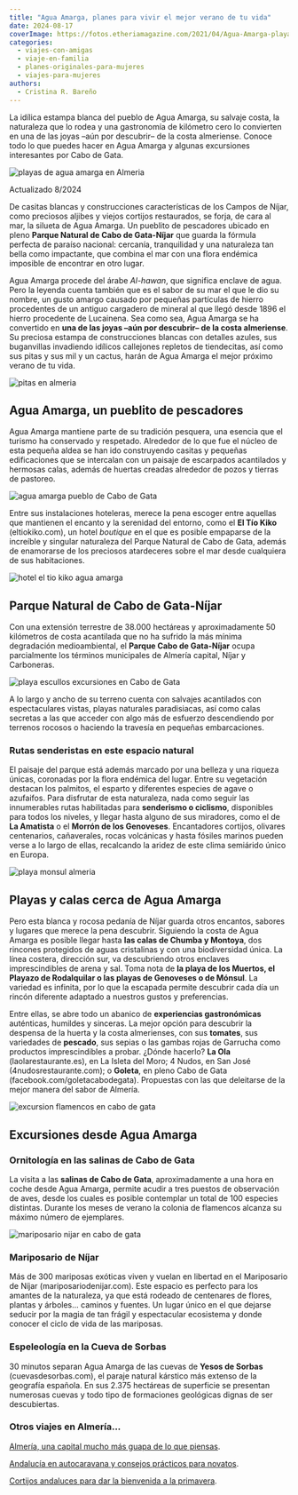 ```yaml
---
title: "Agua Amarga, planes para vivir el mejor verano de tu vida"
date: 2024-08-17
coverImage: https://fotos.etheriamagazine.com/2021/04/Agua-Amarga-playa.jpg
categories: 
  - viajes-con-amigas
  - viaje-en-familia
  - planes-originales-para-mujeres
  - viajes-para-mujeres
authors: 
  - Cristina R. Bareño
---
```


La idílica estampa blanca del pueblo de Agua Amarga, su salvaje costa, la naturaleza que 
lo rodea y una gastronomía de kilómetro cero lo convierten en una de las joyas –aún por 
descubrir– de la costa almeriense. Conoce todo lo que puedes hacer en Agua Amarga y 
algunas excursiones interesantes por Cabo de Gata. 

![playas de agua amarga en Almeria](https://fotos.etheriamagazine.com/2021/04/Agua-Amarga-playa.jpg "Playa de Agua Amarga. © Marcus Ferrer.")

Actualizado 8/2024 

De casitas blancas y construcciones características de los Campos de Níjar, como 
preciosos aljibes y viejos cortijos restaurados, se forja, de cara al mar, la silueta de 
Agua Amarga. Un pueblito de pescadores ubicado en pleno **Parque Natural de Cabo de 
Gata-Níjar** que guarda la fórmula perfecta de paraíso nacional: cercanía, tranquilidad 
y una naturaleza tan bella como impactante, que combina el mar con una flora endémica 
imposible de encontrar en otro lugar. 

Agua Amarga procede del árabe _Al-hawan_, que significa enclave de agua. Pero la leyenda 
cuenta también que es el sabor de su mar el que le dio su nombre, un gusto amargo 
causado por pequeñas partículas de hierro procedentes de un antiguo cargadero de mineral 
al que llegó desde 1896 el hierro procedente de Lucainena. Sea como sea, Agua Amarga se 
ha convertido en **una de las joyas –aún por descubrir– de la costa almeriense**. Su 
preciosa estampa de construcciones blancas con detalles azules, sus buganvillas 
invadiendo idílicos callejones repletos de tiendecitas, así como sus pitas y sus mil y 
un cactus, harán de Agua Amarga el mejor próximo verano de tu vida. 

![pitas en almeria](https://fotos.etheriamagazine.com/2021/04/siluetas-pitas.jpg "Siluetas de pitas al atardecer.")

## Agua Amarga, un pueblito de pescadores

Agua Amarga mantiene parte de su tradición pesquera, una esencia que el turismo ha 
conservado y respetado. Alrededor de lo que fue el núcleo de esta pequeña aldea se han 
ido construyendo casitas y pequeñas edificaciones que se intercalan con un paisaje de 
escarpados acantilados y hermosas calas, además de huertas creadas alrededor de pozos y 
tierras de pastoreo. 

![agua amarga pueblo de Cabo de Gata](https://fotos.etheriamagazine.com/2021/04/agua-amarga-pueblo.jpg "Conserva su imagen de pueblo de pescadores.")

Entre sus instalaciones hoteleras, merece la pena escoger entre aquellas que mantienen 
el encanto y la serenidad del entorno, como el **El Tío Kiko** (eltiokiko.com), un hotel 
_boutique_ en el que es posible empaparse de la increíble y singular naturaleza del 
Parque Natural de Cabo de Gata, además de enamorarse de los preciosos atardeceres sobre 
el mar desde cualquiera de sus habitaciones. 

![hotel el tio kiko agua amarga](https://fotos.etheriamagazine.com/2021/04/hotel-el-tio-kiko.jpg "© Hotel El Tío Kiko.")

## Parque Natural de Cabo de Gata-Níjar

Con una extensión terrestre de 38.000 hectáreas y aproximadamente 50 kilómetros de costa 
acantilada que no ha sufrido la más mínima degradación medioambiental, el **Parque Cabo 
de Gata-Níjar** ocupa parcialmente los términos municipales de Almería capital, Níjar y 
Carboneras. 

![playa escullos excursiones en Cabo de Gata](https://fotos.etheriamagazine.com/2021/04/almeria-cabo-playa-escullos.jpg "Playa de los Escullos o del Arco, en Cabo de Gata.")

A lo largo y ancho de su terreno cuenta con salvajes acantilados con espectaculares 
vistas, playas naturales paradisiacas, así como calas secretas a las que acceder con 
algo más de esfuerzo descendiendo por terrenos rocosos o haciendo la travesía en 
pequeñas embarcaciones. 

### Rutas senderistas en este espacio natural

El paisaje del parque está además marcado por una belleza y una riqueza únicas, 
coronadas por la flora endémica del lugar. Entre su vegetación destacan los palmitos, el 
esparto y diferentes especies de agave o azufaifos. Para disfrutar de esta naturaleza, 
nada como seguir las innumerables rutas habilitadas para **senderismo o ciclismo**, 
disponibles para todos los niveles, y llegar hasta alguno de sus miradores, como el de 
**La Amatista** o el **Morrón de los Genoveses**. Encantadores cortijos, olivares 
centenarios, cañaverales, rocas volcánicas y hasta fósiles marinos pueden verse a lo 
largo de ellas, recalcando la aridez de este clima semiárido único en Europa. 

![playa monsul almeria](https://fotos.etheriamagazine.com/2021/04/almeria-playa-monsul.jpg "Playa de Monsul, en el Parque Nacional de Cabo de Gata.")

## Playas y calas cerca de Agua Amarga

Pero esta blanca y rocosa pedanía de Níjar guarda otros encantos, sabores y lugares que 
merece la pena descubrir. Siguiendo la costa de Agua Amarga es posible llegar hasta 
**las calas de Chumba y Montoya**, dos rincones protegidos de aguas cristalinas y con 
una biodiversidad única. La línea costera, dirección sur, va descubriendo otros enclaves 
imprescindibles de arena y sal. Toma nota de **la playa de los Muertos, el Playazo de 
Rodalquilar o las playas de Genoveses o de Mónsul**. La variedad es infinita, por lo que 
la escapada permite descubrir cada día un rincón diferente adaptado a nuestros gustos y 
preferencias. 

Entre ellas, se abre todo un abanico de **experiencias gastronómicas** auténticas, 
humildes y sinceras. La mejor opción para descubrir la despensa de la huerta y la costa 
almerienses, con sus **tomates**, sus variedades de **pescado**, sus sepias o las gambas 
rojas de Garrucha como productos imprescindibles a probar. ¿Dónde hacerlo? **La Ola** 
(laolarestaurante.es), en La Isleta del Moro; 4 Nudos, en San José 
(4nudosrestaurante.com); o **Goleta**, en pleno Cabo de Gata 
(facebook.com/goletacabodegata). Propuestas con las que deleitarse de la mejor manera 
del sabor de Almería. 

![excursion flamencos en cabo de gata](https://fotos.etheriamagazine.com/2021/04/cabo-de-gata-1649062_1920.jpg "Humedales donde se pueden ver flamencos en Cabo de Gata.")

## Excursiones desde Agua Amarga

### Ornitología en las salinas de Cabo de Gata

La visita a las **salinas de Cabo de Gata**, aproximadamente a una hora en coche desde 
Agua Amarga, permite acudir a tres puestos de observación de aves, desde los cuales es 
posible contemplar un total de 100 especies distintas. Durante los meses de verano la 
colonia de flamencos alcanza su máximo número de ejemplares. 

![mariposario nijar en cabo de gata](https://fotos.etheriamagazine.com/2021/04/mariposario-nijar-almeria.jpg "© Mariposario de Níjar, una visita ideal desde Cabo de Gata.")

### Mariposario de Níjar

Más de 300 mariposas exóticas viven y vuelan en libertad en el Mariposario de Níjar 
(mariposariodenijar.com). Este espacio es perfecto para los amantes de la naturaleza, ya 
que está rodeado de centenares de flores, plantas y árboles... caminos y fuentes. Un 
lugar único en el que dejarse seducir por la magia de tan frágil y espectacular 
ecosistema y donde conocer el ciclo de vida de las mariposas. 

### Espeleología en la Cueva de Sorbas

30 minutos separan Agua Amarga de las cuevas de **Yesos de Sorbas** 
(cuevasdesorbas.com), el paraje natural kárstico más extenso de la geografía española. 
En sus 2.375 hectáreas de superficie se presentan numerosas cuevas y todo tipo de 
formaciones geológicas dignas de ser descubiertas. 

### Otros viajes en Almería...

[Almería, una capital mucho más guapa de lo que 
piensas](https://etheriamagazine.com/2020/01/10/48-horas-con-amigas-en-almeria-capital-que-ver-y-donde-tapear/). 

[Andalucía en autocaravana y consejos prácticos para 
novatos](https://etheriamagazine.com/2021/04/07/consejos-rutas-andalucia-en-autocaravana/). 

[Cortijos andaluces para dar la bienvenida a la 
primavera](https://etheriamagazine.com/2021/03/16/cortijos-andaluces-viaje-amigas/).
